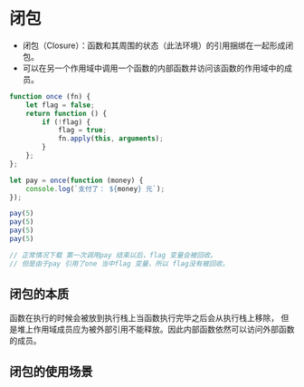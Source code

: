 # 闭包

* 闭包（Closure）：函数和其周围的状态（此法环境）的引用捆绑在一起形成闭包。
* 可以在另一个作用域中调用一个函数的内部函数并访问该函数的作用域中的成员。

```js
function once (fn) {
    let flag = false;
    return function () {
        if (!flag) {
            flag = true;
            fn.apply(this, arguments);
        }
    };
};

let pay = once(function (money) {
    console.log(`支付了： ${money} 元`);
});

pay(5)
pay(5)
pay(5)
pay(5)

// 正常情况下载 第一次调用pay 结束以后，flag 变量会被回收。
// 但是由于pay 引用了one 当中flag 变量，所以 flag没有被回收。
```

## 闭包的本质

函数在执行的时候会被放到执行栈上当函数执行完毕之后会从执行栈上移除， 但是堆上作用域成员应为被外部引用不能释放。因此内部函数依然可以访问外部函数的成员。

## 闭包的使用场景
